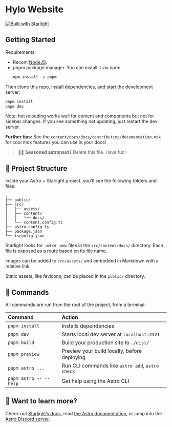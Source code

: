 # Hylo Website

[![Built with Starlight](https://astro.badg.es/v2/built-with-starlight/tiny.svg)](https://starlight.astro.build)

## Getting Started
Requirements:
- Recent [NodeJS](https://nodejs.org/en/download).
- pnpm package manager. You can install it via npm:
  ```bash
  npm install -g pnpm
  ```

Then clone this repo, install dependencies, and start the development server:

```bash
pnpm install
pnpm dev
```

Note: hot reloading works well for content and components but not for sidebar changes. If you see something not updating,
just restart the dev server.

**Further tips:** See the `content/docs/docs/contributing/documentation.mdx` for cool mdx features you can use in your docs!

> 🧑‍🚀 **Seasoned astronaut?** Delete this file. Have fun!

## 🚀 Project Structure

Inside your Astro + Starlight project, you'll see the following folders and files:

```
.
├── public/
├── src/
│   ├── assets/
│   ├── content/
│   │   └── docs/
│   └── content.config.ts
├── astro.config.ts
├── package.json
└── tsconfig.json
```

Starlight looks for `.md` or `.mdx` files in the `src/content/docs/` directory. Each file is exposed as a route based on its file name.

Images can be added to `src/assets/` and embedded in Markdown with a relative link.

Static assets, like favicons, can be placed in the `public/` directory.

## 🧞 Commands

All commands are run from the root of the project, from a terminal:

| Command                   | Action                                           |
| :------------------------ | :----------------------------------------------- |
| `pnpm install`             | Installs dependencies                            |
| `pnpm dev`             | Starts local dev server at `localhost:4321`      |
| `pnpm build`           | Build your production site to `./dist/`          |
| `pnpm preview`         | Preview your build locally, before deploying     |
| `pnpm astro ...`       | Run CLI commands like `astro add`, `astro check` |
| `pnpm astro -- --help` | Get help using the Astro CLI                     |

## 👀 Want to learn more?

Check out [Starlight’s docs](https://starlight.astro.build/), read [the Astro documentation](https://docs.astro.build), or jump into the [Astro Discord server](https://astro.build/chat).
